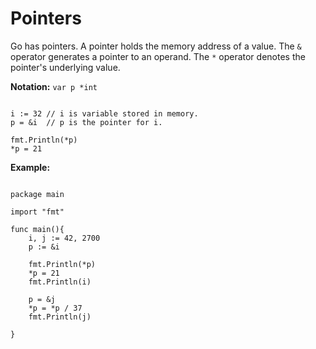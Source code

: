 # Pointers

Go has pointers. A pointer holds the memory address of a value. The `&` operator generates a pointer to an operand. The `*` operator denotes the pointer's underlying value. 

**Notation:** `var p *int`

``` golang

i := 32 // i is variable stored in memory. 
p = &i  // p is the pointer for i. 

fmt.Println(*p)
*p = 21

```

**Example:**

``` golang 

package main 

import "fmt"

func main(){
	i, j := 42, 2700
	p := &i

	fmt.Println(*p)
	*p = 21
	fmt.Println(i)

	p = &j
	*p = *p / 37
	fmt.Println(j)

}

```

